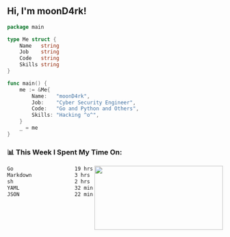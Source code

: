 <h2> Hi, I'm moonD4rk!</h2>

```go
package main

type Me struct {
	Name   string
	Job    string
	Code   string
	Skills string
}

func main() {
	me := &Me{
		Name:   "moonD4rk",
		Job:    "Cyber Security Engineer",
		Code:   "Go and Python and Others",
		Skills: "Hacking ^o^",
	}
	_ = me
}
```

<h3>📊 This Week I Spent My Time On:</h3>
<img align='right' src="https://github-readme-stats.vercel.app/api?username=moond4rk&show_icons=true&theme=radical", width="300" height="150">

<!--START_SECTION:waka-->

```txt
Go                    19 hrs 26 mins  ██████████████████▒░░░░░░   72.86 %
Markdown              3 hrs 18 mins   ███░░░░░░░░░░░░░░░░░░░░░░   12.36 %
sh                    2 hrs 44 mins   ██▓░░░░░░░░░░░░░░░░░░░░░░   10.25 %
YAML                  32 mins         ▓░░░░░░░░░░░░░░░░░░░░░░░░   02.05 %
JSON                  22 mins         ▒░░░░░░░░░░░░░░░░░░░░░░░░   01.43 %
```

<!--END_SECTION:waka-->

